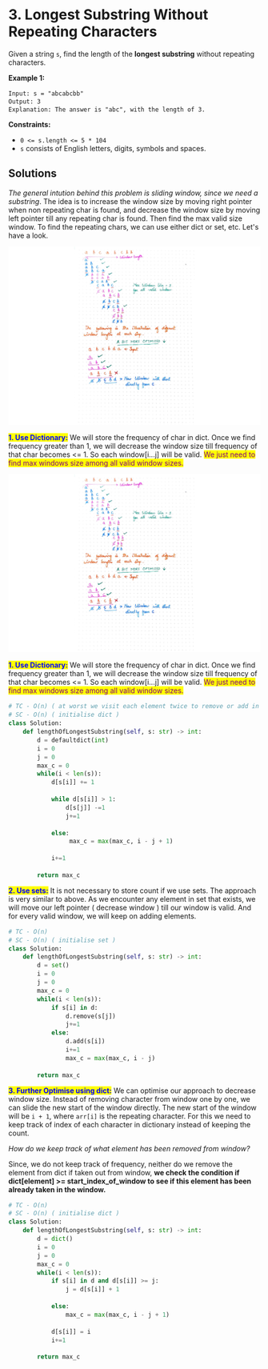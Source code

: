 # 3. Longest Substring Without Repeating Characters

Given a string `s`, find the length of the **longest substring** without repeating characters.

**Example 1:**

```
Input: s = "abcabcbb"
Output: 3
Explanation: The answer is "abc", with the length of 3.
```

**Constraints:**

* `0 <= s.length <= 5 * 104`
* `s` consists of English letters, digits, symbols and spaces.

## Solutions

_The general intution behind this problem is sliding window, since we need a substring_. The idea is to increase the window size by moving right pointer when non repeating char is found, and decrease the window size by moving left pointer till any repeating char is found. Then find the max valid size window. To find the repeating chars, we can use either dict or set, etc. Let's have a look.                 &#x20;

![Overview of Sliding Techique used to get Longest Substring of Unique Characters](../../.gitbook/assets/longest-substr.jpeg)

<mark style="color:blue;">**1. Use Dictionary:**</mark> We will store the frequency of char in dict. Once we find frequency greater than 1, we will decrease the window size till frequency of that char becomes <= 1. So each window\[i...j] will be valid. <mark style="color:purple;">We just need to find max windows size among all valid window sizes.</mark>

![](../../.gitbook/assets/longest-substr.jpeg)

<mark style="color:blue;">**1. Use Dictionary:**</mark> We will store the frequency of char in dict. Once we find frequency greater than 1, we will decrease the window size till frequency of that char becomes <= 1. So each window\[i...j] will be valid. <mark style="color:purple;">We just need to find max windows size among all valid window sizes.</mark>

```python
# TC - O(n) ( at worst we visit each element twice to remove or add in window)
# SC - O(n) ( initialise dict )
class Solution:
    def lengthOfLongestSubstring(self, s: str) -> int:
        d = defaultdict(int)
        i = 0
        j = 0
        max_c = 0
        while(i < len(s)):   
            d[s[i]] += 1
                
            while d[s[i]] > 1:
                d[s[j]] -=1
                j+=1 
                
            else:
                 max_c = max(max_c, i - j + 1)
        
            i+=1
         
        return max_c
```

<mark style="color:blue;">**2. Use sets:**</mark> It is not necessary to store count if we use sets. The approach is very similar to above. As we encounter any element in set that exists, we will move our left pointer ( decrease window ) till our window is valid. And for every valid window, we will keep on adding elements.

```python
# TC - O(n)
# SC - O(n) ( initialise set )
class Solution:
    def lengthOfLongestSubstring(self, s: str) -> int:
        d = set()
        i = 0
        j = 0
        max_c = 0     
        while(i < len(s)):  
            if s[i] in d:
                d.remove(s[j])
                j+=1 
            else:    
                d.add(s[i])
                i+=1
                max_c = max(max_c, i - j)
         
        return max_c
```

<mark style="color:blue;">**3. Further Optimise using dict:**</mark> We can optimise our approach to decrease window size. Instead of removing character from window one by one, we can slide the new start of the window directly. The new start of the window will be `i + 1`, where `arr[i]` is the repeating character. For this we need to keep track of index of each character in dictionary instead of keeping the count.

_How do we keep track of what element has been removed from window?_

Since, we do not keep track of frequency, neither do we remove the element from dict if taken out from window, **we check the condition if dict\[element] >= start\_index\_of\_window to see if this element has been already taken in the window.**

```python
# TC - O(n)
# SC - O(n) ( initialise dict )
class Solution:
    def lengthOfLongestSubstring(self, s: str) -> int:
        d = dict()
        i = 0
        j = 0
        max_c = 0
        while(i < len(s)):    
            if s[i] in d and d[s[i]] >= j:
                j = d[s[i]] + 1
                
            else:      
                max_c = max(max_c, i - j + 1)
                
            d[s[i]] = i   
            i+=1
         
        return max_c
```

